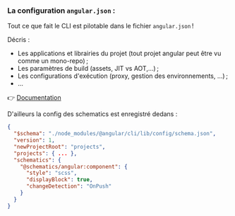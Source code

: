 ### La configuration `angular.json` :

Tout ce que fait le CLI est pilotable dans le fichier `angular.json` !

Décris :

- Les applications et librairies du projet (tout projet angular peut être vu comme un mono-repo) ;
- Les paramètres de build (assets, JIT vs AOT,...) ;
- Les configurations d'exécution (proxy, gestion des environnements, ...) ;
- ...

:point_right: [Documentation](https://angular.io/guide/workspace-config)

D'ailleurs la config des schematics est enregistré dedans :

```json
{
  "$schema": "./node_modules/@angular/cli/lib/config/schema.json",
  "version": 1,
  "newProjectRoot": "projects",
  "projects": { ... },
  "schematics": {
    "@schematics/angular:component": {
      "style": "scss",
      "displayBlock": true,
      "changeDetection": "OnPush"
    }
  }
}
```
